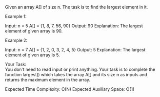 Given an array A[] of size n. The task is to find the largest element in it.
 

Example 1:

Input:
n = 5
A[] = {1, 8, 7, 56, 90}
Output:
90
Explanation:
The largest element of given array is 90.
 

Example 2:

Input:
n = 7
A[] = {1, 2, 0, 3, 2, 4, 5}
Output:
5
Explanation:
The largest element of given array is 5.
 

Your Task:  
You don't need to read input or print anything. Your task is to complete the function largest() which takes the array A[] and its size n as inputs and returns the maximum element in the array.

 

Expected Time Complexity: O(N)
Expected Auxiliary Space: O(1)

 
